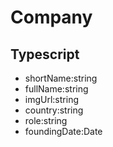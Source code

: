# Company
## Typescript
- shortName:string
- fullName:string
- imgUrl:string
- country:string
- role:string
- foundingDate:Date